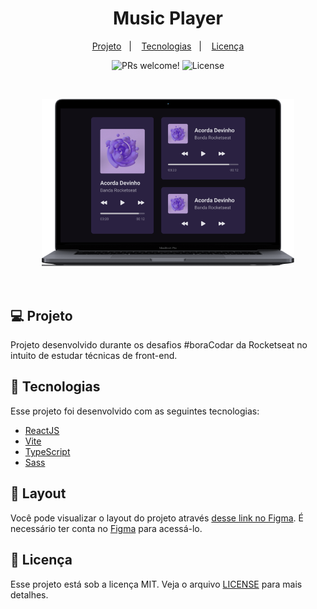 <h1 align="center">
   Music Player
</h1>

<p align="center">
  <a href="#computer-projeto">Projeto</a>&nbsp;&nbsp;&nbsp;|&nbsp;&nbsp;&nbsp;
  <a href="#rocket-tecnologias">Tecnologias</a>&nbsp;&nbsp;&nbsp;|&nbsp;&nbsp;&nbsp;
  <a href="#memo-licença">Licença</a>
</p>

<p align="center">
 <img src="https://img.shields.io/badge/PRs-welcome-8257E5?labelColor=%23202024" alt="PRs welcome!" />

  <img alt="License" src="https://img.shields.io/badge/license-MIT-8257E5?labelColor=%23202024">
</p>

<br/>

<p align="center">
  <img alt="Music Player" src=".github/mockup.png" width="80%">
</p>
<br/>

## :computer: Projeto

Projeto desenvolvido durante os desafios #boraCodar da Rocketseat no intuito de estudar técnicas de front-end. 

## :rocket: Tecnologias

Esse projeto foi desenvolvido com as seguintes tecnologias:

- [ReactJS](https://react.dev)
- [Vite](https://vitejs.dev)
- [TypeScript](https://www.typescriptlang.org/)
- [Sass](https://sass-lang.com/)

## :art: Layout

Você pode visualizar o layout do projeto através [desse link no Figma](https://www.figma.com/community/file/1195050524500542670). É necessário ter conta no [Figma](https://figma.com) para acessá-lo.

## :memo: Licença

Esse projeto está sob a licença MIT. Veja o arquivo [LICENSE](https://github.com/lucianogmoraesjr/study-repo/blob/master/LICENSE) para mais detalhes.
